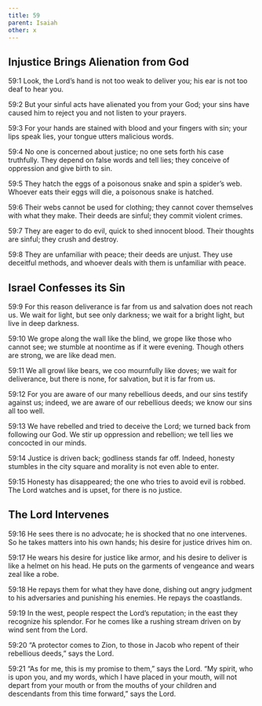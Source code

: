```yaml
---
title: 59
parent: Isaiah
other: x
---
```


## Injustice Brings Alienation from God

<a name="59:1">59:1</a> Look, the Lord’s hand is not too weak to deliver you;
his ear is not too deaf to hear you.

<a name="59:2">59:2</a> But your sinful acts have alienated you from your God;
your sins have caused him to reject you and not listen to your prayers.

<a name="59:3">59:3</a> For your hands are stained with blood
and your fingers with sin;
your lips speak lies,
your tongue utters malicious words.

<a name="59:4">59:4</a> No one is concerned about justice;
no one sets forth his case truthfully.
They depend on false words and tell lies;
they conceive of oppression
and give birth to sin.

<a name="59:5">59:5</a> They hatch the eggs of a poisonous snake
and spin a spider’s web.
Whoever eats their eggs will die,
a poisonous snake is hatched.

<a name="59:6">59:6</a> Their webs cannot be used for clothing;
they cannot cover themselves with what they make.
Their deeds are sinful;
they commit violent crimes.

<a name="59:7">59:7</a> They are eager to do evil,
quick to shed innocent blood.
Their thoughts are sinful;
they crush and destroy.

<a name="59:8">59:8</a> They are unfamiliar with peace;
their deeds are unjust.
They use deceitful methods,
and whoever deals with them is unfamiliar with peace.

## Israel Confesses its Sin

<a name="59:9">59:9</a> For this reason deliverance is far from us
and salvation does not reach us.
We wait for light, but see only darkness;
we wait for a bright light, but live in deep darkness.

<a name="59:10">59:10</a> We grope along the wall like the blind,
we grope like those who cannot see;
we stumble at noontime as if it were evening.
Though others are strong, we are like dead men.

<a name="59:11">59:11</a> We all growl like bears,
we coo mournfully like doves;
we wait for deliverance, but there is none,
for salvation, but it is far from us.

<a name="59:12">59:12</a> For you are aware of our many rebellious deeds,
and our sins testify against us;
indeed, we are aware of our rebellious deeds;
we know our sins all too well.

<a name="59:13">59:13</a> We have rebelled and tried to deceive the Lord;
we turned back from following our God.
We stir up oppression and rebellion;
we tell lies we concocted in our minds.

<a name="59:14">59:14</a> Justice is driven back;
godliness stands far off.
Indeed, honesty stumbles in the city square
and morality is not even able to enter.

<a name="59:15">59:15</a> Honesty has disappeared;
the one who tries to avoid evil is robbed.
The Lord watches and is upset,
for there is no justice.

## The Lord Intervenes

<a name="59:16">59:16</a> He sees there is no advocate;
he is shocked that no one intervenes.
So he takes matters into his own hands;
his desire for justice drives him on.

<a name="59:17">59:17</a> He wears his desire for justice like armor,
and his desire to deliver is like a helmet on his head.
He puts on the garments of vengeance
and wears zeal like a robe.

<a name="59:18">59:18</a> He repays them for what they have done,
dishing out angry judgment to his adversaries
and punishing his enemies.
He repays the coastlands.

<a name="59:19">59:19</a> In the west, people respect the Lord’s reputation;
in the east they recognize his splendor.
For he comes like a rushing stream
driven on by wind sent from the Lord.

<a name="59:20">59:20</a> “A protector comes to Zion,
to those in Jacob who repent of their rebellious deeds,” says the Lord.

<a name="59:21">59:21</a> “As for me, this is my promise to them,” says the Lord. “My spirit, who is upon you, and my words, which I have placed in your mouth, will not depart from your mouth or from the mouths of your children and descendants from this time forward,” says the Lord.